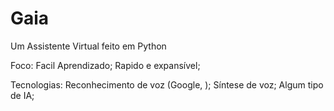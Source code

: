 # Gaia
 Um Assistente Virtual feito em Python

Foco:
    Facil Aprendizado;
    Rapido e expansível;

Tecnologias:
    Reconhecimento de voz (Google, );
    Síntese de voz;
    Algum tipo de IA;

